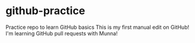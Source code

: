 # github-practice
Practice repo to learn GitHub basics
This is my first manual edit on GitHub!
I'm learning GitHub pull requests with Munna!
